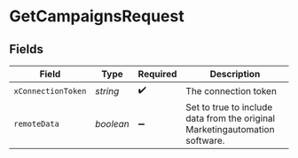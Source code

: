 # GetCampaignsRequest


## Fields

| Field                                                                       | Type                                                                        | Required                                                                    | Description                                                                 |
| --------------------------------------------------------------------------- | --------------------------------------------------------------------------- | --------------------------------------------------------------------------- | --------------------------------------------------------------------------- |
| `xConnectionToken`                                                          | *string*                                                                    | :heavy_check_mark:                                                          | The connection token                                                        |
| `remoteData`                                                                | *boolean*                                                                   | :heavy_minus_sign:                                                          | Set to true to include data from the original Marketingautomation software. |